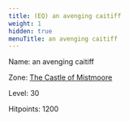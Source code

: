 ```yaml
---
title: (EQ) an avenging caitiff
weight: 1
hidden: true
menuTitle: an avenging caitiff
---
```


Name: an avenging caitiff


Zone: [The Castle of Mistmoore](/en/eq/exploration/the_castle_of_mistmoore)

Level: 30

Hitpoints: 1200